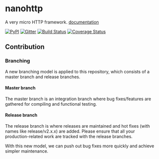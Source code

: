 # nanohttp

A very micro HTTP framework. [documentation](http://nanohttp.org>)

[![PyPI](http://img.shields.io/pypi/v/nanohttp.svg)](https://pypi.python.org/pypi/nanohttp)
[![Gitter](https://badges.gitter.im/Carrene/nanohttp.svg)](https://gitter.im/Carrene/nanohttputm_source=badge&utm_medium=badge&utm_campaign=pr-badge&utm_content=badge)
[![Build Status](https://travis-ci.org/Carrene/nanohttp.svg?branch=master)](https://travis-ci.org/Carrene/nanohttp)
[![Coverage Status](https://coveralls.io/repos/github/Carrene/nanohttp/badge.svg?branch=master)](https://coveralls.io/github/Carrene/nanohttp?branch=master)


## Contribution


### Branching

A new branching model is applied to this repository, which consists of a 
master branch and release branches.

#### Master branch

The master branch is an integration branch where bug fixes/features are 
gathered for compiling and functional testing.

#### Release branch

The release branch is where releases are maintained and hot fixes 
(with names like release/v2.x.x) are added. Please ensure that all your 
production-related work are tracked with the release branches.

With this new model, we can push out bug fixes more quickly and achieve 
simpler maintenance.


